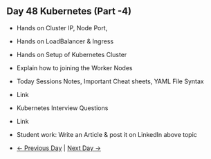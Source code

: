 ## Day 48 Kubernetes (Part -4)

  - Hands on Cluster IP, Node Port, 
  - Hands on LoadBalancer & Ingress
  - Hands on Setup of Kubernetes Cluster
  - Explain how to joining the Worker Nodes 

 
  - Today Sessions Notes, Important Cheat sheets, YAML File Syntax 
  - Link
  - Kubernetes Interview Questions
  - Link


  - Student work: Write an Article & post it on LinkedIn above topic
  -  [← Previous Day](../day47/README.md) | [Next Day →](../day49/README.md)

